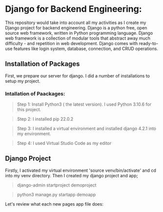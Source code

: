 # Django for Backend Engineering:
This repository would take into account all my activities as I create my Django project for backend engineering.
Django is a python free, open source web framework, written in Python programming language. Django web framework is a collection of modular tools that abstract away much difficulty - and repetition in web development.
Django comes with ready-to-use features like login system, database, connection, and CRUD operations.
## Installation of Packages
First, we prepare our server for django. I did a number of installations to setup my project.
### Intallation of Paackages:
>Step 1: Install Python3 ( the latest version). I used Python 3.10.6 for this project.

>Step 2: I installed pip 22.0.2

>Step 3: I installed a virtual environment and installed django 4.2.1 into my environment.

>Step 4: I used Virtual Studio Code as my editor

## Django Project

Firstly, I activated my virtual environment 'source venv/bin/activate' and cd into my venv directory. Then I created my django project and app;
>django-admin startproject demoproject

>python3 manage.py startapp demoapp

Let's review what each new pages app file does:

